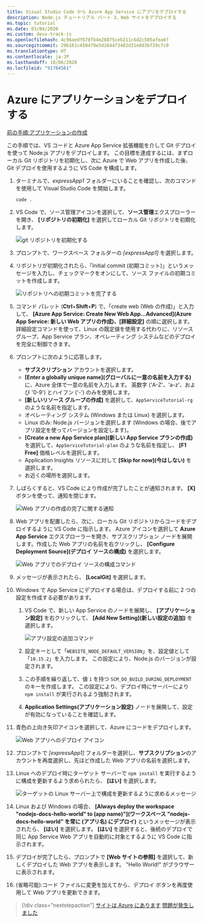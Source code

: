 ```yaml
---
title: Visual Studio Code から Azure App Service にアプリをデプロイする
description: Node.js チュートリアル パート 3、Web サイトをデプロイする
ms.topic: tutorial
ms.date: 03/04/2020
ms.custom: devx-track-js
ms.openlocfilehash: 4c96aedf678fb4e28875ceb211c6d2c505afea6f
ms.sourcegitcommit: 29b161c450479e5d264473482d31e8d3bf29c7c0
ms.translationtype: HT
ms.contentlocale: ja-JP
ms.lasthandoff: 10/06/2020
ms.locfileid: "91764561"
---
```

# <a name="deploy-the-app-to-azure"></a>Azure にアプリケーションをデプロイする

[前の手順:アプリケーションの作成](tutorial-vscode-azure-app-service-node-02.md)

この手順では、VS コードと Azure App Service 拡張機能を介して Git デプロイを使って Node.js アプリをデプロイします。 この目標を達成するには、まずローカル Git リポジトリを初期化し、次に Azure で Web アプリを作成した後、Git デプロイを使用するように VS Code を構成します。

1. ターミナルで、*expressApp1* フォルダーにいることを確認し、次のコマンドを使用して Visual Studio Code を開始します。

    ```bash
    code .
    ```

1. VS Code で、ソース管理アイコンを選択して、**ソース管理**エクスプローラーを開き、 **[リポジトリの初期化]** を選択してローカル Git リポジトリを初期化します。

    ![git リポジトリを初期化する](media/deploy-azure/git-init.png)

1. プロンプトで、ワークスペース フォルダーの *[expressApp1]* を選択します。

1. リポジトリが初期化されたら、「Initial commit (初期コミット)」というメッセージを入力し、チェックマークをオンにして、ソース ファイルの初期コミットを作成します。

    ![リポジトリへの初期コミットを完了する](media/deploy-azure/initial-commit.png)

1. コマンド パレット (**Ctrl**+**Shift**+**P**) で、「create web (Web の作成)」と入力して、 **[Azure App Service: Create New Web App...Advanced]\(Azure App Service: 新しい Web アプリの作成\)、[詳細設定]** の順に選択します。 詳細設定コマンドを使って、Linux の既定値を使用する代わりに、リソース グループ、App Service プラン、オペレーティング システムなどのデプロイを完全に制御できます。

1. プロンプトに次のように応答します。

    - **サブスクリプション** アカウントを選択します。
    - **[Enter a globally unique name]\(グローバルに一意の名前を入力する\)** に、Azure 全体で一意の名前を入力します。 英数字 ('A-Z'、'a-z'、および '0-9') とハイフン ('-') のみを使用します。
    - **[新しいリソース グループの作成]** を選択して、`AppServiceTutorial-rg` のような名前を指定します。
    - オペレーティング システム (Windows または Linux) を選択します。
    - Linux のみ: Node.js バージョンを選択します (Windows の場合、後でアプリ設定を使ってバージョンを設定します)。
    - **[Create a new App Service plan]\(新しい App Service プランの作成\)** を選択して、`AppServiceTutorial-plan` のような名前を指定し、 **[F1 Free]** 価格レベルを選択します。
    - Application Insights リソースに対して **[Skip for now]\(今はしない\)** を選択します。
    - お近くの場所を選択します。

1. しばらくすると、VS Code により作成が完了したことが通知されます。 **[X]** ボタンを使って、通知を閉じます。

    ![Web アプリの作成の完了に関する通知](media/deploy-azure/creation-complete.png)

1. Web アプリを配置したら、次に、ローカル Git リポジトリからコードをデプロイするように VS Code に指示します。 Azure アイコンを選択して **Azure App Service** エクスプローラーを開き、サブスクリプション ノードを展開します。作成した Web アプリの名前を右クリックし、 **[Configure Deployment Source]\(デプロイ ソースの構成\)** を選択します。

    ![Web アプリでのデプロイ ソースの構成コマンド](media/deploy-azure/configure-deployment-source.png)

1. メッセージが表示されたら、 **[LocalGit]** を選択します。

1. Windows で App Service にデプロイする場合は、デプロイする前に 2 つの設定を作成する必要があります。

    1. VS Code で、新しい App Service のノードを展開し、 **[アプリケーション設定]** を右クリックして、 **[Add New Setting]\(新しい設定の追加\)** を選択します。

        ![アプリ設定の追加コマンド](media/deploy-azure/add-setting.png)

    1. 設定キーとして「`WEBSITE_NODE_DEFAULT_VERSION`」を、設定値として「`10.15.2`」を入力します。 この設定により、Node.js のバージョンが設定されます。
    1. この手順を繰り返して、値 `1` を持つ `SCM_DO_BUILD_DURING_DEPLOYMENT` のキーを作成します。 この設定により、デプロイ時にサーバーにより `npm install` が実行されるよう強制されます。
    1. **Application Settings\(アプリケーション設定\)** ノードを展開して、設定が有効になっていることを確認します。

1. 青色の上向き矢印アイコンを選択して、Azure にコードをデプロイします。

    ![Web アプリへのデプロイ アイコン](media/deploy-azure/deploy.png)

1. プロンプトで *[expressApp1]* フォルダーを選択し、**サブスクリプション**のアカウントを再度選択し、先ほど作成した Web アプリの名前を選択します。

1. Linux へのデプロイ時にターゲット サーバーで `npm install` を実行するように構成を更新するよう求められたら、 **[はい]** を選択します。

    ![ターゲットの Linux サーバー上で構成を更新するように求めるメッセージ](media/deploy-azure/server-build.png)

1. Linux および Windows の場合、 **[Always deploy the workspace "nodejs-docs-hello-world" to (app name)"]\(ワークスペース "nodejs-docs-hello-world" を常に (アプリ名) にデプロイ\)** というメッセージが表示されたら、 **[はい]** を選択します。 **[はい]** を選択すると、後続のデプロイで同じ App Service Web アプリを自動的に対象とするように VS Code に指示されます。

1. デプロイが完了したら、プロンプトで **[Web サイトの参照]** を選択して、新しくデプロイした Web アプリを表示します。 "Hello World!" がブラウザーに表示されます。

1. (省略可能):コード ファイルに変更を加えてから、デプロイ ボタンを再度使用して Web アプリを更新できます。

> [!div class="nextstepaction"]
> [サイトは Azure にあります](tutorial-vscode-azure-app-service-node-04.md) [問題が発生しました](https://www.research.net/r/PWZWZ52?tutorial=node-deployment-azureappservice&step=deploy-app)
